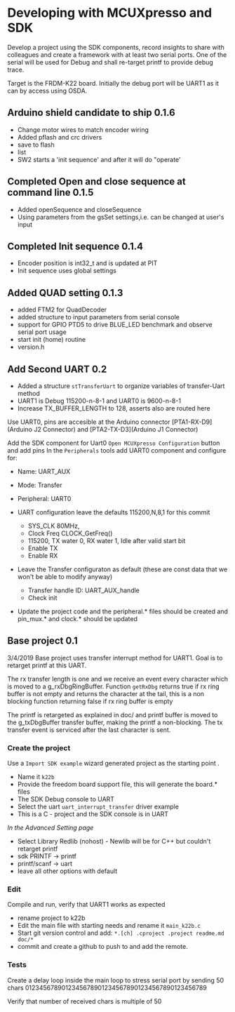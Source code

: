 # Developing with MCUXpresso and SDK
Develop a project using the SDK components, record insights to share with colleagues and create a framework with at least two serial ports. One of the serial will be used for Debug and shall re-target printf to provide debug trace.

Target is the FRDM-K22 board. Initially the debug port will be UART1 as it can by access using OSDA.

## Arduino shield candidate to ship 0.1.6
- Change motor wires to match encoder wiring 
- Added pflash and crc drivers
- save to flash
- list
- SW2 starts a 'init sequence' and after it will do "operate'

## Completed Open and close sequence at command line 0.1.5
- Added openSequence and closeSequence
- Using parameters from the gsSet settings,i.e. can be changed at user's input


## Completed Init sequence 0.1.4
- Encoder position is int32_t and is updated at PIT
- Init sequence uses global settings

## Added QUAD setting 0.1.3
- added FTM2 for QuadDecoder
- added structure to input parameters from serial console
- support for GPIO PTD5 to drive BLUE_LED benchmark and observe serial port usage
- start init (home) routine
- version.h
 

## Add Second UART 0.2
-	Added a structure `stTransferUart` to organize variables of transfer-Uart method 
-	UART1 is Debug 115200-n-8-1 and UART0 is 9600-n-8-1
- Increase TX_BUFFER_LENGTH to 128, asserts also are routed here

Use UART0, pins are accesible at the Arduino connector [PTA1-RX-D9](Arduino J2 Connector) and [PTA2-TX-D3](Arduino J1 Connector)

Add the SDK component for Uart0 `Open MCUXpresso Configuration` button and add pins
In the `Peripherals` tools add UART0 component and configure for:
- Name: UART_AUX
- Mode:	Transfer
- Peripheral:	UART0
- UART configuration leave the defaults 115200,N,8,1 for this commit
	+ SYS_CLK 80MHz, 
	+ Clock Freq CLOCK_GetFreq()  
	+ 115200, TX water 0, RX water 1, Idle after valid start bit
	+ Enable TX
	+ Enable RX
- Leave the Transfer configuraton as default (these are const data that we won't be able to modify anyway)
	+ Transfer handle ID:	UART_AUX_handle
	+ Check init 

- Update the project code and the peripheral.* files should be created and pin_mux.* and clock.* should be updated 


## Base project 0.1 
3/4/2019
Base project uses transfer interrupt method for UART1. Goal is to retarget printf at this UART.

The rx transfer length is one and we receive an event every character which is moved to a g_rxDbgRingBuffer.
Function `getRxDbg` returns true if rx ring buffer is not empty and returns the character at the tail, this is 
a non blocking function returning false if rx ring buffer is empty
 
The printf is retargeted as explained in doc/ and printf buffer is moved to the g_txDbgBuffer transfer buffer, 
making the printf a non-blocking. The tx transfer event is serviced after the last character is sent.

### Create the project
Use a `Import SDK example` wizard generated project as the starting point .
- Name it `k22b`
- Provide the freedom board support file, this will generate the board.* files
- The SDK Debug console to UART
- Select the uart `uart_interrupt_transfer` driver example 
- This is a C - project and the SDK console is in UART

_In the Advanced Setting page_
- Select Library Redlib (nohost)  - Newlib will be for C++ but couldn't retarget printf
- sdk PRINTF -> printf
- printf/scanf -> uart
- leave all other options with default

### Edit 
Compile and run, verify that UART1 works as expected
- rename project to k22b
- Edit the main file with starting needs and rename it `main_k22b.c` 
- Start git version control and add: `*.[ch] .cproject .project readme.md doc/*`
- commit and create a github to push to and add the remote.

### Tests
Create a delay loop inside the main loop to stress serial port by sending 50 chars
01234567890123456789012345678901234567890123456789

Verify that number of received chars is multiple of 50





